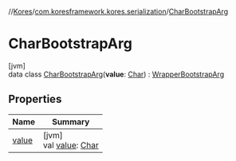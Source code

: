 //[Kores](../../../index.md)/[com.koresframework.kores.serialization](../index.md)/[CharBootstrapArg](index.md)

# CharBootstrapArg

[jvm]\
data class [CharBootstrapArg](index.md)(**value**: [Char](https://kotlinlang.org/api/latest/jvm/stdlib/kotlin/-char/index.html)) : [WrapperBootstrapArg](../-wrapper-bootstrap-arg/index.md)

## Properties

| Name | Summary |
|---|---|
| [value](value.md) | [jvm]<br>val [value](value.md): [Char](https://kotlinlang.org/api/latest/jvm/stdlib/kotlin/-char/index.html) |
